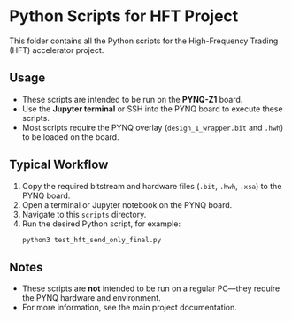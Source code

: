 # Python Scripts for HFT Project

This folder contains all the Python scripts for the High-Frequency Trading (HFT) accelerator project.

## Usage

- These scripts are intended to be run on the **PYNQ-Z1** board.
- Use the **Jupyter terminal** or SSH into the PYNQ board to execute these scripts.
- Most scripts require the PYNQ overlay (`design_1_wrapper.bit` and `.hwh`) to be loaded on the board.

## Typical Workflow

1. Copy the required bitstream and hardware files (`.bit`, `.hwh`, `.xsa`) to the PYNQ board.
2. Open a terminal or Jupyter notebook on the PYNQ board.
3. Navigate to this `scripts` directory.
4. Run the desired Python script, for example:
   ```bash
   python3 test_hft_send_only_final.py
   ```

## Notes

- These scripts are **not** intended to be run on a regular PC—they require the PYNQ hardware and environment.
- For more information, see the main project documentation. 